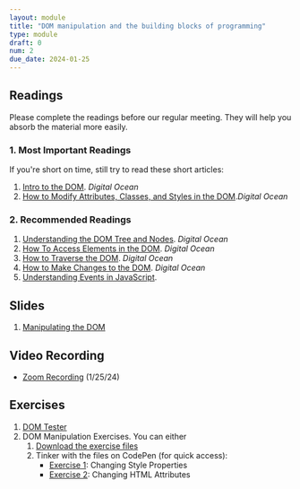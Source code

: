 ```yaml
---
layout: module
title: "DOM manipulation and the building blocks of programming"
type: module
draft: 0
num: 2
due_date: 2024-01-25
---
```


## Readings
Please complete the readings before our regular meeting. They will help you absorb the material more easily.

### 1. Most Important Readings
If you're short on time, still try to read these short articles:
1. <a href="https://www.digitalocean.com/community/tutorials/introduction-to-the-dom" target="_blank">Intro to the DOM</a>. <em>Digital Ocean</em> 
1. <a href="https://www.digitalocean.com/community/tutorials/how-to-modify-attributes-classes-and-styles-in-the-dom" target="_blank">How to Modify Attributes, Classes, and Styles in the DOM</a>.<em>Digital Ocean</em>

### 2. Recommended Readings
1. <a href="https://www.digitalocean.com/community/tutorials/understanding-the-dom-tree-and-nodes" target="_blank">Understanding the DOM Tree and Nodes</a>. <em>Digital Ocean</em> 
1. <a href="https://www.digitalocean.com/community/tutorials/how-to-access-elements-in-the-dom" target="_blank">How To Access Elements in the DOM</a>. <em>Digital Ocean</em>
1. <a href="https://www.digitalocean.com/community/tutorials/how-to-traverse-the-dom" target="_blank">How to Traverse the DOM</a>. <em>Digital Ocean</em>
1. <a href="https://www.digitalocean.com/community/tutorials/how-to-make-changes-to-the-dom" target="_blank">How to Make Changes to the DOM</a>. <em>Digital Ocean</em>
1. <a href="https://www.digitalocean.com/community/tutorials/understanding-events-in-javascript" target="_blank">Understanding Events in JavaScript</a>.
<!-- 1. <a href="https://www.digitalocean.com/community/tutorials/understanding-template-literals-in-javascript" target="_blank">Understanding Template Literals in JavaScript</a>. <em>Digital Ocean</em> -->

## Slides
1. <a href="https://docs.google.com/presentation/d/1oPiS7JHKLj0x52H22dapBU5hJmx6no4SdZ3t_-MHtsk/edit?usp=sharing" target="_blank">Manipulating the DOM</a>

## Video Recording
* <a href="https://northwestern.zoom.us/rec/share/QJJMRrFN9ESa_irgaS9uxE8WFxK1Bt2ePrBpSCX2NLb9QWnE4gGKHR5LifRwcsle.9-JErZI3mGyMu3Cr" target="_blank">Zoom Recording</a> (1/25/24)


## Exercises
1. <a href=" ../course-files/activities/dom-tester/index.html">DOM Tester</a>
1. DOM Manipulation Exercises. You can either
    1. <a href="../course-files/exercises/week02.zip" target="_blank">Download the exercise files</a>
    1. Tinker with the files on CodePen (for quick access):
        * <a href="https://codepen.io/vanwars/pen/oNVeJeX" target="_blank">Exercise 1</a>: Changing Style Properties
        * <a href="https://codepen.io/vanwars/pen/BabdvvY?editors=1000" target="_blank">Exercise 2</a>: Changing HTML Attributes